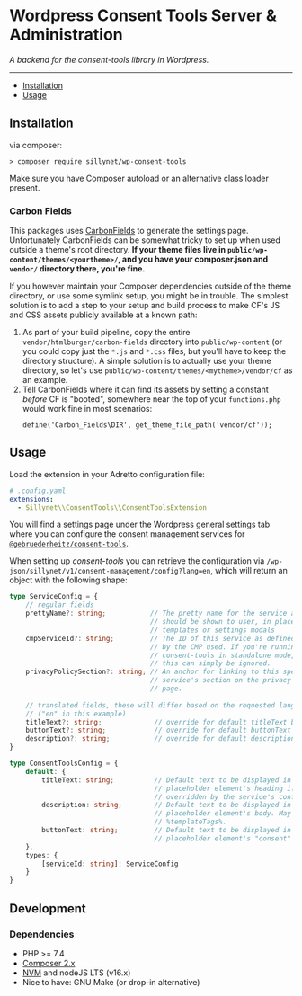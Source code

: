 # Wordpress Consent Tools Server & Administration

_A backend for the consent-tools library in Wordpress._

---

 - [Installation](#installation)
 - [Usage](#usage)

## Installation

via composer:
```shell
> composer require sillynet/wp-consent-tools
```

Make sure you have Composer autoload or an alternative class loader present.

### Carbon Fields

This packages uses [CarbonFields](https://docs.carbonfields.net/) to generate
the settings page. Unfortunately CarbonFields can be somewhat tricky to set up
when used outside a theme's root directory.
**If your theme files live in `public/wp-content/themes/<yourtheme>/`, and you
have your composer.json and `vendor/` directory there, you're fine.**

If you however maintain your Composer dependencies outside of the theme 
directory, or use some symlink setup, you might be in trouble. The simplest
solution is to add a step to your setup and build process to make CF's JS and 
CSS assets publicly available at a known path:

1. As part of your build pipeline, copy the entire `vendor/htmlburger/carbon-fields`
   directory into `public/wp-content` (or you could copy just the `*.js` and
   `*.css` files, but you'll have to keep the directory structure). A simple
   solution is to actually use your theme directory, so let's use
   `public/wp-content/themes/<mytheme>/vendor/cf` as an example.
2. Tell CarbonFields where it can find its assets by setting a constant _before_
   CF is "booted", somewhere near the top of your `functions.php` would work
   fine in most scenarios: 
   ```
   define('Carbon_Fields\DIR', get_theme_file_path('vendor/cf'));
   ```


## Usage

Load the extension in your Adretto configuration file:

```yaml
# .config.yaml
extensions:
  - Sillynet\\ConsentTools\\ConsentToolsExtension
```

You will find a settings page under the Wordpress general settings tab where 
you can configure the consent management services for
[`@gebruederheitz/consent-tools`](https://www.npmjs.com/package/@gebruederheitz/consent-tools).

When setting up _consent-tools_ you can retrieve the configuration via
`/wp-json/sillynet/v1/consent-management/config?lang=en`, which will return an
object with the following shape:

```typescript
type ServiceConfig = {
    // regular fields
    prettyName?: string;           // The pretty name for the service as it
                                   // should be shown to user, in placeholder
                                   // templates or settings modals
    cmpServiceId?: string;         // The ID of this service as defined by
                                   // by the CMP used. If you're running
                                   // consent-tools in standalone mode,
                                   // this can simply be ignored.
    privacyPolicySection?: string; // An anchor for linking to this specific
                                   // service's section on the privacy policy
                                   // page.
    
    // translated fields, these will differ based on the requested language
    // ("en" in this example)
    titleText?: string;             // override for default titleText below
    buttonText?: string;            // override for default buttonText below
    description?: string;           // override for default description below
}

type ConsentToolsConfig = {
    default: {
        titleText: string;          // Default text to be displayed in the
                                    // placeholder element's heading if not
                                    // overridden by the service's config.
        description: string;        // Default text to be displayed in the
                                    // placeholder element's body. May contain
                                    // %templateTags%.
        buttonText: string;         // Default text to be displayed in the
                                    // placeholder element's "consent" button.
    },
    types: {
        [serviceId: string]: ServiceConfig
    }
}
```

## Development

### Dependencies

- PHP >= 7.4
- [Composer 2.x](https://getcomposer.org)
- [NVM](https://github.com/nvm-sh/nvm) and nodeJS LTS (v16.x)
- Nice to have: GNU Make (or drop-in alternative)

